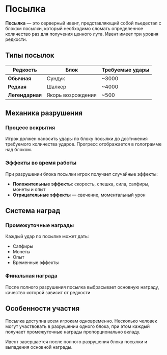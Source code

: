 # Посылка

**Посылка** — это серверный ивент, представляющий собой пьедестал с блоком посылки, который необходимо сломать определенное количество раз для получения ценного лута. Ивент имеет три уровня редкости.

## Типы посылок

| Редкость | Блок | Требуемые удары |
|----------|------|-----------------|
| **Обычная** | Сундук | ~3000 |
| **Редкая** | Шалкер | ~4000 |
| **Легендарная** | Якорь возрождения | ~500 |

## Механика разрушения

### Процесс вскрытия
Игрок должен наносить удары по блоку посылки до достижения требуемого количества ударов. Прогресс отображается в голограмме над блоком.

### Эффекты во время работы
При разрушении блока посылки игрок получает случайные эффекты:
- **Положительные эффекты**: скорость, спешка, сила, сапфиры, монеты и опыт
- **Отрицательные эффекты** — свечение, моментальный урон

## Система наград

### Промежуточные награды
Каждый удар по посылке может дать:
- Сапфиры
- Монеты  
- Опыт
- Временные эффекты

### Финальная награда
После полного разрушения посылка выбрасывает основную награду, качество которой зависит от редкости

## Особенности участия

Посылка доступна всем игрокам одновременно. Несколько человек могут участвовать в разрушении одного блока, при этом каждый получает промежуточные награды пропорционально вкладу.

Ивент завершается после полного разрушения блока посылки и выпадения основной награды.